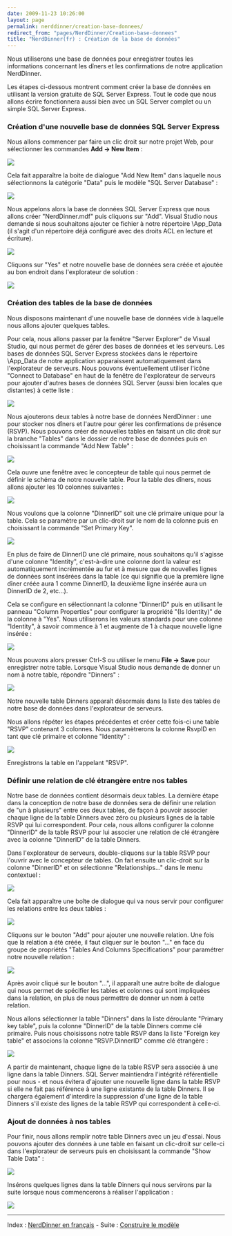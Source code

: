 ```yaml
---
date: 2009-11-23 10:26:00
layout: page
permalink: nerddinner/creation-base-donnees/
redirect_from: "pages/NerdDinner/Creation-base-donnees"
title: "NerdDinner(fr) : Création de la base de données"
---
```


Nous utiliserons une base de données pour enregistrer toutes les
informations concernant les dîners et les confirmations de notre application
NerdDinner.

Les étapes ci-dessous montrent comment créer la base de données en utilisant
la version gratuite de SQL Server Express. Tout le code que nous allons écrire
fonctionnera aussi bien avec un SQL Server complet ou un simple SQL Server
Express.

### Création d'une nouvelle base de données SQL Server Express

Nous allons commencer par faire un clic droit sur notre projet Web, pour
sélectionner les commandes **Add -&gt; New Item** :

![](http://nerddinnerbook.s3.amazonaws.com/Images/image024.png)

Cela fait apparaître la boite de dialogue "Add New Item" dans laquelle nous
sélectionnons la catégorie "Data" puis le modèle "SQL Server Database" :

![](http://nerddinnerbook.s3.amazonaws.com/Images/image025.png)

Nous appelons alors la base de données SQL Server Express que nous allons
créer "NerdDinner.mdf" puis cliquons sur "Add". Visual Studio nous demande si
nous souhaitons ajouter ce fichier à notre répertoire \App_Data (il s'agit d'un
répertoire déjà configuré avec des droits ACL en lecture et écriture).

![](http://nerddinnerbook.s3.amazonaws.com/Images/image026.png)

Cliquons sur "Yes" et notre nouvelle base de données sera créée et ajoutée
au bon endroit dans l'explorateur de solution :

![](http://nerddinnerbook.s3.amazonaws.com/Images/image027.png)

### Création des tables de la base de données

Nous disposons maintenant d'une nouvelle base de données vide à laquelle
nous allons ajouter quelques tables.

Pour cela, nous allons passer par la fenêtre "Server Explorer" de Visual
Studio, qui nous permet de gérer des bases de données et les serveurs. Les
bases de données SQL Server Express stockées dans le répertoire \App_Data de
notre application apparaissent automatiquement dans l'explorateur de serveurs.
Nous pouvons éventuellement utiliser l'icône "Connect to Database" en haut de
la fenêtre de l'explorateur de serveurs pour ajouter d'autres bases de données
SQL Server (aussi bien locales que distantes) à cette liste :

![](http://nerddinnerbook.s3.amazonaws.com/Images/image028.png)

Nous ajouterons deux tables à notre base de données NerdDinner : une pour
stocker nos dîners et l'autre pour gérer les confirmations de présence (RSVP).
Nous pouvons créer de nouvelles tables en faisant un clic droit sur la branche
"Tables" dans le dossier de notre base de données puis en choisissant la
commande "Add New Table" :

![](http://nerddinnerbook.s3.amazonaws.com/Images/image029.png)

Cela ouvre une fenêtre avec le concepteur de table qui nous permet de
définir le schéma de notre nouvelle table. Pour la table des dîners, nous
allons ajouter les 10 colonnes suivantes :

![](http://nerddinnerbook.s3.amazonaws.com/Images/image030.png)

Nous voulons que la colonne "DinnerID" soit une clé primaire unique pour la
table. Cela se paramètre par un clic-droit sur le nom de la colonne puis en
choisissant la commande "Set Primary Key".

![](http://nerddinnerbook.s3.amazonaws.com/Images/image031.png)

En plus de faire de DinnerID une clé primaire, nous souhaitons qu'il
s'agisse d'une colonne "Identity", c'est-à-dire une colonne dont la valeur est
automatiquement incrémentée au fur et à mesure que de nouvelles lignes de
données sont insérées dans la table (ce qui signifie que la première ligne
dîner créée aura 1 comme DinnerID, la deuxième ligne insérée aura un DinnerID
de 2, etc…).

Cela se configure en sélectionnant la colonne "DinnerID" puis en utilisant
le panneau "Column Properties" pour configurer la propriété "(Is Identity)" de
la colonne à "Yes". Nous utiliserons les valeurs standards pour une colonne
"Identity", à savoir commence à 1 et augmente de 1 à chaque nouvelle ligne
insérée :

![](http://nerddinnerbook.s3.amazonaws.com/Images/image032.png)

Nous pouvons alors presser Ctrl-S ou utiliser le menu __File -&gt; Save__
pour enregistrer notre table. Lorsque Visual Studio nous demande de donner un
nom à notre table, répondre "Dinners" :

![](http://nerddinnerbook.s3.amazonaws.com/Images/image033.png)

Notre nouvelle table Dinners apparaît désormais dans la liste des tables de
notre base de données dans l'explorateur de serveurs.

Nous allons répéter les étapes précédentes et créer cette fois-ci une table
"RSVP" contenant 3 colonnes. Nous paramètrerons la colonne RsvpID en tant que
clé primaire et colonne "Identity" :

![](http://nerddinnerbook.s3.amazonaws.com/Images/image034.png)

Enregistrons la table en l'appelant "RSVP".

### Définir une relation de clé étrangère entre nos tables

Notre base de données contient désormais deux tables. La dernière étape dans
la conception de notre base de données sera de définir une relation de "un à
plusieurs" entre ces deux tables, de façon à pouvoir associer chaque ligne de
la table Dinners avec zéro ou plusieurs lignes de la table RSVP qui lui
correspondent. Pour cela, nous allons configurer la colonne "DinnerID" de la
table RSVP pour lui associer une relation de clé étrangère avec la colonne
"DinnerID" de la table Dinners.

Dans l'explorateur de serveurs, double-cliquons sur la table RSVP pour
l'ouvrir avec le concepteur de tables. On fait ensuite un clic-droit sur la
colonne "DinnerID" et on sélectionne "Relationships…" dans le menu
contextuel :

![](http://nerddinnerbook.s3.amazonaws.com/Images/image035.png)

Cela fait apparaître une boîte de dialogue qui va nous servir pour
configurer les relations entre les deux tables :

![](http://nerddinnerbook.s3.amazonaws.com/Images/image036.png)

Cliquons sur le bouton "Add" pour ajouter une nouvelle relation. Une fois
que la relation a été créée, il faut cliquer sur le bouton "…" en face du
groupe de propriétés "Tables And Columns Specifications" pour paramétrer notre
nouvelle relation :

![](http://nerddinnerbook.s3.amazonaws.com/Images/image037.png)

Après avoir cliqué sur le bouton "...", il apparaît une autre boîte de
dialogue qui nous permet de spécifier les tables et colonnes qui sont
impliquées dans la relation, en plus de nous permettre de donner un nom à cette
relation.

Nous allons sélectionner la table "Dinners" dans la liste déroulante
"Primary key table", puis la colonne "DinnerID" de la table Dinners comme clé
primaire. Puis nous choisissons notre table RSVP dans la liste "Foreign key
table" et associons la colonne "RSVP.DinnerID" comme clé étrangère :

![](http://nerddinnerbook.s3.amazonaws.com/Images/image038.png)

A partir de maintenant, chaque ligne de la table RSVP sera associée à une
ligne dans la table Dinners. SQL Server maintiendra l'intégrité référentielle
pour nous - et nous évitera d'ajouter une nouvelle ligne dans la table RSVP si
elle ne fait pas référence à une ligne existante de la table Dinners. Il se
chargera également d'interdire la suppression d'une ligne de la table Dinners
s'il existe des lignes de la table RSVP qui correspondent à celle-ci.

### Ajout de données à nos tables

Pour finir, nous allons remplir notre table Dinners avec un jeu d'essai.
Nous pouvons ajouter des données à une table en faisant un clic-droit sur
celle-ci dans l'explorateur de serveurs puis en choisissant la commande "Show
Table Data" :

![](http://nerddinnerbook.s3.amazonaws.com/Images/image039.png)

Insérons quelques lignes dans la table Dinners qui nous servirons par la
suite lorsque nous commencerons à réaliser l'application :

![](http://nerddinnerbook.s3.amazonaws.com/Images/image040.png)

---
Index : [NerdDinner en français](http://tinyurl.com/NerdDinnerFR) - Suite : [Construire le modèle](/nerddinner/construire-modele/)
